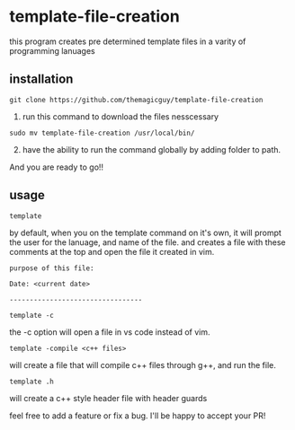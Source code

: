 # template-file-creation
this program creates pre determined template files in a varity of programming lanuages

## installation

```
git clone https://github.com/themagicguy/template-file-creation
```

1. run this command to download the files nesscessary

```
sudo mv template-file-creation /usr/local/bin/
```
2. have the ability to run the command globally by adding folder to path. 

And you are ready to go!!

## usage
```
template
```
by default, when you on the template command on it's own, it will prompt the user for the lanuage, and name of the file. and creates a file with these comments at the top and open the file it created in vim. 
```
purpose of this file:

Date: <current date>

---------------------------------
```

```
template -c
```
the -c option will open a file in vs code instead of vim. 

```
template -compile <c++ files>
```
will create a file that will compile c++ files through g++, and run the file.
```
template .h
```
will create a c++ style header file with header guards 

feel free to add a feature or fix a bug. I'll be happy to accept your PR!
